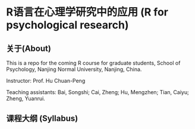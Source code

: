 # R语言在心理学研究中的应用 (R for psychological research)

## 关于(About)
This is a repo for the coming R course for graduate students, School of Psychology, Nanjing Normal University, Nanjing, China.

Instructor: Prof. Hu Chuan-Peng

Teaching assistants: Bai, Songshi; Cai, Zheng; Hu, Mengzhen; Tian, Caiyu; Zheng, Yuanrui.

## 课程大纲 (Syllabus)